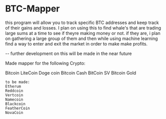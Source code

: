 # BTC-Mapper
this program will allow you to track specific BTC addresses and keep track of their gains and losses. I plan on using this to find whale's 
that are trading large sums at a time to see if theyre making money or not. if they are, i plan on gathering a large group of them and then while using machine learning find a way to enter and exit the market in order to make make profits. 

-- further development on this will be made in the near future 

Made mapper for the following Crypto:

Bitcoin
LiteCoin
Doge coin
Bitcoin Cash
BitCoin SV
Bitcoin Gold
~~~~
to be made:
Etherum 
Reddcoin
Vertcoin
Namecoin
Blackcoin
FeatherCoin
NovaCoin

